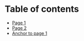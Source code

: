 # Table of contents

* [Page 1](README.md)
* [Page 2](page-2.md)
* [Anchor to page 1](page-2.md#page-heading)
